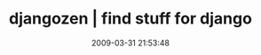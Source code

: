 ---
date: 2009-03-31 21:53:48
link:
  source: delicious
  source_url: https://del.icio.us/roytang
  text: djangozen | find stuff for django
  url: http://djangozen.com/
slug: djangozen-find-stuff-for-django
source: delicious
tags:
- django
- broken-link
title: djangozen | find stuff for django
---